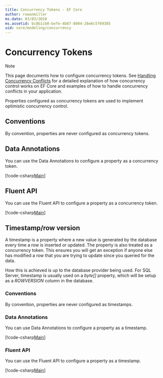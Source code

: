 ```yaml
---
title: Concurrency Tokens - EF Core
author: rowanmiller
ms.date: 03/03/2018
ms.assetid: bc8b1cb0-befe-4b67-8004-26e6c5f69385
uid: core/modeling/concurrency
---
```

# Concurrency Tokens

> [!NOTE]
> This page documents how to configure concurrency tokens. See [Handling Concurrency Conflicts](../saving/concurrency.md) for a detailed explanation of how concurrency control works on EF Core and examples of how to handle concurrency conflicts in your application.

Properties configured as concurrency tokens are used to implement optimistic concurrency control.

## Conventions

By convention, properties are never configured as concurrency tokens.

## Data Annotations

You can use the Data Annotations to configure a property as a concurrency token.

[!code-csharp[Main](../../../samples/core/Modeling/DataAnnotations/Samples/Concurrency.cs#ConfigureConcurrencyAnnotations)]

## Fluent API

You can use the Fluent API to configure a property as a concurrency token.

[!code-csharp[Main](../../../samples/core/Modeling/FluentAPI/Samples/Concurrency.cs#ConfigureConcurrencyFluent)]

## Timestamp/row version

A timestamp is a property where a new value is generated by the database every time a row is inserted or updated. The property is also treated as a concurrency token. This ensures you will get an exception if anyone else has modified a row that you are trying to update since you queried for the data.

How this is achieved is up to the database provider being used. For SQL Server, timestamp is usually used on a *byte[]* property, which will be setup as a *ROWVERSION* column in the database.

### Conventions

By convention, properties are never configured as timestamps.

### Data Annotations

You can use Data Annotations to configure a property as a timestamp.

[!code-csharp[Main](../../../samples/core/Modeling/DataAnnotations/Samples/Timestamp.cs#ConfigureTimestampAnnotations)]

### Fluent API

You can use the Fluent API to configure a property as a timestamp.

[!code-csharp[Main](../../../samples/core/Modeling/FluentAPI/Samples/Timestamp.cs#ConfigureTimestampFluent)]
